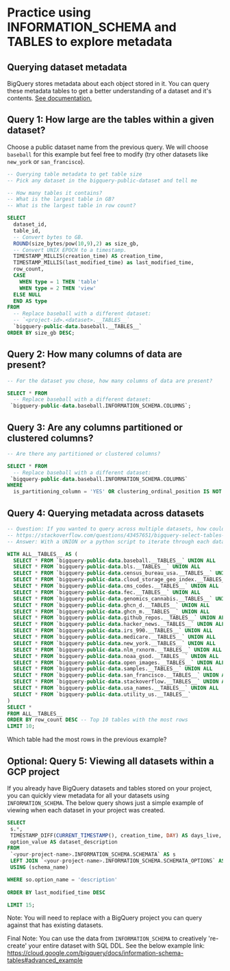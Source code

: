 # Practice using INFORMATION_SCHEMA and __TABLES__ to explore metadata

## Querying dataset metadata
BigQuery stores metadata about each object stored in it. You can query these metadata tables to get a better understanding of a dataset and it's contents. [See documentation.](https://cloud.google.com/bigquery/docs/dataset-metadata)

## Query 1: How large are the tables within a given dataset?
Choose a public dataset name from the previous query. We will choose `baseball` for this example but feel free to modify (try other datasets like `new_york` or `san_francisco`).

```sql
-- Querying table metadata to get table size
-- Pick any dataset in the bigquery-public-dataset and tell me

-- How many tables it contains?
-- What is the largest table in GB?
-- What is the largest table in row count?

SELECT 
  dataset_id,
  table_id,
  -- Convert bytes to GB.
  ROUND(size_bytes/pow(10,9),2) as size_gb,
  -- Convert UNIX EPOCH to a timestamp.
  TIMESTAMP_MILLIS(creation_time) AS creation_time,
  TIMESTAMP_MILLIS(last_modified_time) as last_modified_time,
  row_count,
  CASE 
    WHEN type = 1 THEN 'table'
    WHEN type = 2 THEN 'view'
  ELSE NULL
  END AS type
FROM
  -- Replace baseball with a different dataset:
  -- `<project-id>.<dataset>.__TABLES__`
  `bigquery-public-data.baseball.__TABLES__`
ORDER BY size_gb DESC;
```

## Query 2: How many columns of data are present?

```sql
-- For the dataset you chose, how many columns of data are present?

SELECT * FROM 
  -- Replace baseball with a different dataset:
 `bigquery-public-data.baseball.INFORMATION_SCHEMA.COLUMNS`;
```

## Query 3: Are any columns partitioned or clustered columns?

```sql
-- Are there any partitioned or clustered columns?

SELECT * FROM 
  -- Replace baseball with a different dataset:
 `bigquery-public-data.baseball.INFORMATION_SCHEMA.COLUMNS`
WHERE 
  is_partitioning_column = 'YES' OR clustering_ordinal_position IS NOT NULL;
```

## Query 4: Querying metadata across datasets

```sql
-- Question: If you wanted to query across multiple datasets, how could you do it?
-- https://stackoverflow.com/questions/43457651/bigquery-select-tables-from-all-tables-within-project
-- Answer: With a UNION or a python script to iterate through each dataset in `bq ls`

WITH ALL__TABLES__ AS (
  SELECT * FROM `bigquery-public-data.baseball.__TABLES__` UNION ALL
  SELECT * FROM `bigquery-public-data.bls.__TABLES__` UNION ALL
  SELECT * FROM `bigquery-public-data.census_bureau_usa.__TABLES__` UNION ALL
  SELECT * FROM `bigquery-public-data.cloud_storage_geo_index.__TABLES__` UNION ALL
  SELECT * FROM `bigquery-public-data.cms_codes.__TABLES__` UNION ALL
  SELECT * FROM `bigquery-public-data.fec.__TABLES__` UNION ALL
  SELECT * FROM `bigquery-public-data.genomics_cannabis.__TABLES__` UNION ALL
  SELECT * FROM `bigquery-public-data.ghcn_d.__TABLES__` UNION ALL
  SELECT * FROM `bigquery-public-data.ghcn_m.__TABLES__` UNION ALL
  SELECT * FROM `bigquery-public-data.github_repos.__TABLES__` UNION ALL
  SELECT * FROM `bigquery-public-data.hacker_news.__TABLES__` UNION ALL
  SELECT * FROM `bigquery-public-data.irs_990.__TABLES__` UNION ALL
  SELECT * FROM `bigquery-public-data.medicare.__TABLES__` UNION ALL
  SELECT * FROM `bigquery-public-data.new_york.__TABLES__` UNION ALL
  SELECT * FROM `bigquery-public-data.nlm_rxnorm.__TABLES__` UNION ALL
  SELECT * FROM `bigquery-public-data.noaa_gsod.__TABLES__` UNION ALL
  SELECT * FROM `bigquery-public-data.open_images.__TABLES__` UNION ALL
  SELECT * FROM `bigquery-public-data.samples.__TABLES__` UNION ALL
  SELECT * FROM `bigquery-public-data.san_francisco.__TABLES__` UNION ALL
  SELECT * FROM `bigquery-public-data.stackoverflow.__TABLES__` UNION ALL
  SELECT * FROM `bigquery-public-data.usa_names.__TABLES__` UNION ALL
  SELECT * FROM `bigquery-public-data.utility_us.__TABLES__` 
)
SELECT *
FROM ALL__TABLES__
ORDER BY row_count DESC -- Top 10 tables with the most rows
LIMIT 10;
```

Which table had the most rows in the previous example?

## Optional: Query 5: Viewing all datasets within a GCP project

If you already have BigQuery datasets and tables stored on your project, you can quickly view metadata for all your datasets using `INFORMATION_SCHEMA`. The below query shows just a simple example of viewing when each dataset in your project was created. 

```sql
SELECT
 s.*,
 TIMESTAMP_DIFF(CURRENT_TIMESTAMP(), creation_time, DAY) AS days_live,
 option_value AS dataset_description
FROM
 `<your-project-name>.INFORMATION_SCHEMA.SCHEMATA` AS s
 LEFT JOIN `<your-project-name>.INFORMATION_SCHEMA.SCHEMATA_OPTIONS` AS so
 USING (schema_name)

WHERE so.option_name = 'description'
 
ORDER BY last_modified_time DESC

LIMIT 15;
```

Note: You will need to replace <your-project-name> with a BigQuery project you can query against that has existing datasets. 
 
Final Note: You can use the data from `INFORMATION_SCHEMA` to creatively 're-create' your entire dataset with SQL DDL. See the below example link: https://cloud.google.com/bigquery/docs/information-schema-tables#advanced_example